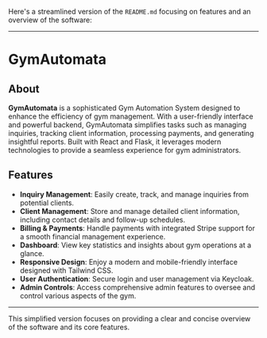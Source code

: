 Here's a streamlined version of the `README.md` focusing on features and an overview of the software:

---

# GymAutomata

## About

**GymAutomata** is a sophisticated Gym Automation System designed to enhance the efficiency of gym management. With a user-friendly interface and powerful backend, GymAutomata simplifies tasks such as managing inquiries, tracking client information, processing payments, and generating insightful reports. Built with React and Flask, it leverages modern technologies to provide a seamless experience for gym administrators.

## Features

- **Inquiry Management**: Easily create, track, and manage inquiries from potential clients.
- **Client Management**: Store and manage detailed client information, including contact details and follow-up schedules.
- **Billing & Payments**: Handle payments with integrated Stripe support for a smooth financial management experience.
- **Dashboard**: View key statistics and insights about gym operations at a glance.
- **Responsive Design**: Enjoy a modern and mobile-friendly interface designed with Tailwind CSS.
- **User Authentication**: Secure login and user management via Keycloak.
- **Admin Controls**: Access comprehensive admin features to oversee and control various aspects of the gym.

---

This simplified version focuses on providing a clear and concise overview of the software and its core features.